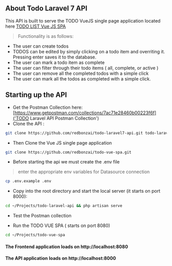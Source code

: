 
## About Todo Laravel 7 API

This API is built to serve the TODO VueJS single page application located here [TODO LIST Vue JS SPA](https://github.com/redbonzai/todo-vue-spa)

> Functionality is as follows: 

- The user can create todos
- TODOS can be edited by simply clicking on a todo item and overriting it.  Pressing enter saves it to the database.
- The user can mark a todo item as complete
- The user can filter through their todo items ( all, complete, or active )
- The user can remove all the completed todos with a simple click 
- The user can mark all the todos as completed with a simple click.  


## Starting up the API

 - Get the Postman Collection here: [https://www.getpostman.com/collections/7ac71e28460b00223f6f]('TODO Laravel API Postman Collection')
 - Clone the API : 
```bash
git clone https://github.com/redbonzai/todo-laravel7-api.git todo-laravel-api
```
- Then Clone the Vue JS single page application
```bash 
git clone https://github.com/redbonzai/todo-vue-spa.git
```
- Before starting the api we must create the .env file
> enter the appropriate env variables for Datasource connection
```bash
cp .env.example .env
```
- Copy into the root directory and start the local server (it starts on port 8000): 
```bash
cd ~/Projects/todo-laravel-api && php artisan serve
```

- Test the Postman collection

- Run the TODO VUE SPA ( starts on port 8080)
```bash
cd ~/Projects/todo-vue-spa
```

#### The Frontend application loads on http://localhost:8080

#### The API application loads on http://localhost:8000

